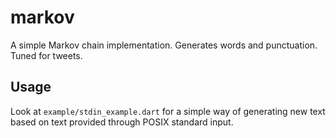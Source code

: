 # markov

A simple Markov chain implementation. Generates words and punctuation.
Tuned for tweets.

## Usage

Look at `example/stdin_example.dart` for a simple way of generating new text
based on text provided through POSIX standard input.
